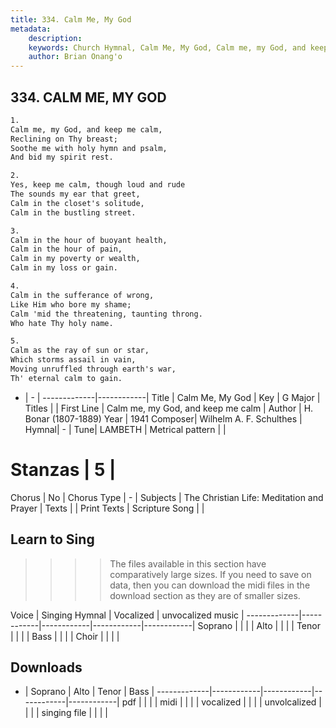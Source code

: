 ```yaml
---
title: 334. Calm Me, My God
metadata:
    description: 
    keywords: Church Hymnal, Calm Me, My God, Calm me, my God, and keep me calm, 
    author: Brian Onang'o
---
```



## 334. CALM ME, MY GOD

```txt
1.
Calm me, my God, and keep me calm, 
Reclining on Thy breast; 
Soothe me with holy hymn and psalm, 
And bid my spirit rest. 

2.
Yes, keep me calm, though loud and rude 
The sounds my ear that greet, 
Calm in the closet's solitude, 
Calm in the bustling street. 

3.
Calm in the hour of buoyant health, 
Calm in the hour of pain, 
Calm in my poverty or wealth, 
Calm in my loss or gain. 

4.
Calm in the sufferance of wrong, 
Like Him who bore my shame; 
Calm 'mid the threatening, taunting throng. 
Who hate Thy holy name. 

5.
Calm as the ray of sun or star, 
Which storms assail in vain, 
Moving unruffled through earth's war, 
Th' eternal calm to gain.
```

- |   -  |
-------------|------------|
Title | Calm Me, My God |
Key | G Major |
Titles |  |
First Line | Calm me, my God, and keep me calm |
Author | H. Bonar (1807-1889)
Year | 1941
Composer| Wilhelm A. F. Schulthes |
Hymnal|  - |
Tune| LAMBETH |
Metrical pattern | |
# Stanzas | 5 |
Chorus | No |
Chorus Type | - |
Subjects | The Christian Life: Meditation and Prayer |
Texts |  |
Print Texts | 
Scripture Song |  |
  
## Learn to Sing

>>>> The files available in this section have comparatively large sizes. If you need to save on data, then you can download the midi files in the download section as they are of smaller sizes.

Voice |  Singing Hymnal | Vocalized | unvocalized music |
-------------|------------|------------|------------|------------|
Soprano | | | |
Alto | | | |
Tenor | | | |
Bass | | | |
Choir | | | |

## Downloads

- |  Soprano | Alto | Tenor | Bass |
-------------|------------|------------|------------|------------|
pdf | | | |
midi | | | |
vocalized | | | |
unvolcalized | | | |
singing file | | | |
  